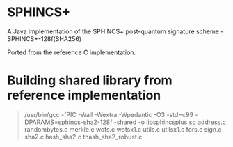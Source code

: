 # SPHINCS+
A Java implementation of the SPHINCS+ post-quantum signature scheme - SPHINCS+-128f(SHA256)

Ported from the reference C implementation.

# Building shared library from reference implementation
> /usr/bin/gcc -fPIC -Wall -Wextra -Wpedantic -O3 -std=c99 -DPARAMS=sphincs-sha2-128f -shared -o libsphincsplus.so address.c randombytes.c merkle.c wots.c wotsx1.c utils.c utilsx1.c fors.c sign.c sha2.c hash_sha2.c thash_sha2_robust.c